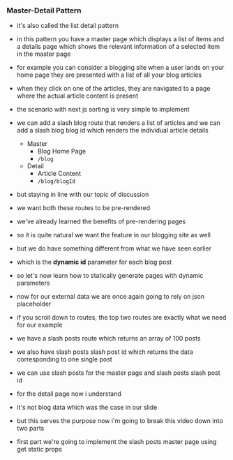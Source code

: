 ### Master-Detail Pattern

- it's also called the list detail pattern
- in this pattern you have a master page which displays a list of items and a details page which shows the relevant information of a selected item in the master page
- for example you can consider a blogging site when a user lands on your home page they are presented with a list of all your blog articles
- when they click on one of the articles, they are navigated to a page where the actual article content is present
- the scenario with next js sorting is very simple to implement
- we can add a slash blog route that renders a list of articles and we can add a slash blog blog id which renders the individual article details
  - Master
    - Blog Home Page
    - `/blog`
  - Detail
    - Article Content
    - `/blog/blogId`
- but staying in line with our topic of discussion
- we want both these routes to be pre-rendered
- we've already learned the benefits of pre-rendering pages
- so it is quite natural we want the feature in our blogging site as well
- but we do have something different from what we have seen earlier
- which is the **dynamic id** parameter for each blog post
- so let's now learn how to statically generate pages with dynamic parameters

- now for our external data we are once again going to rely on json placeholder
- if you scroll down to routes, the top two routes are exactly what we need for our example
- we have a slash posts route which returns an array of 100 posts
- we also have slash posts slash post id which returns the data corresponding to one single post
- we can use slash posts for the master page and slash posts slash post id
- for the detail page now i understand
- it's not blog data which was the case in our slide
- but this serves the purpose now i'm going to break this video down into two parts
- first part we're going to implement the slash posts master page using get static props
